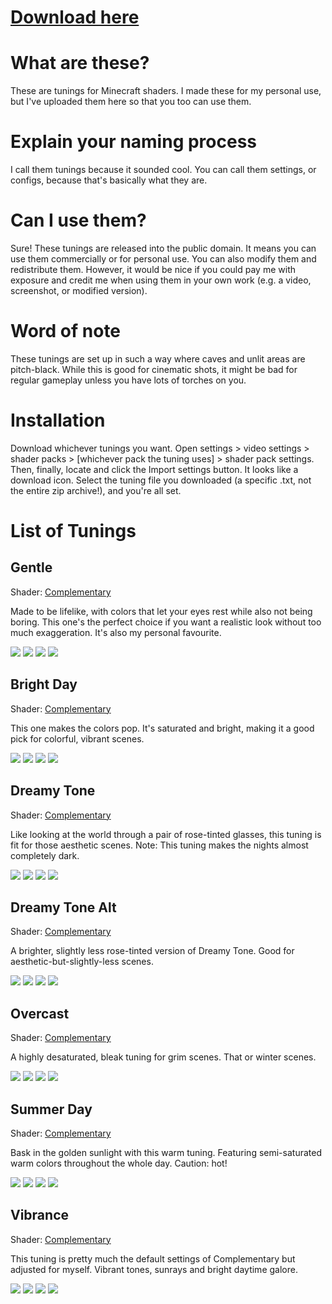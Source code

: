 # **[Download here](https://github.com/axiand/shader-tunings/releases/latest)**

# What are these?
These are tunings for Minecraft shaders. I made these for my personal use, but I've uploaded them here so that you too can use them.

# Explain your naming process
I call them tunings because it sounded cool. You can call them settings, or configs, because that's basically what they are.

# Can I use them?
Sure! These tunings are released into the public domain. It means you can use them commercially or for personal use. You can also modify them and redistribute them. However, it would be nice if you could pay me with exposure and credit me when using them in your own work (e.g. a video, screenshot, or modified version).

# Word of note
These tunings are set up in such a way where caves and unlit areas are pitch-black. While this is good for cinematic shots, it might be bad for regular gameplay unless you have lots of torches on you.

# Installation
Download whichever tunings you want. Open settings > video settings > shader packs > [whichever pack the tuning uses] > shader pack settings. Then, finally, locate and click the Import settings button. It looks like a download icon. Select the tuning file you downloaded (a specific .txt, not the entire zip archive!), and you're all set.

# List of Tunings

## Gentle
Shader: [Complementary](https://www.curseforge.com/minecraft/customization/complementary-shaders)

Made to be lifelike, with colors that let your eyes rest while also not being boring. This one's the perfect choice if you want a realistic look without too much exaggeration. It's also my personal favourite.

![](https://raw.githubusercontent.com/axiand/shader-tunings/screenshots/screenshots/Gentle%20Morning.png)
![](https://raw.githubusercontent.com/axiand/shader-tunings/screenshots/screenshots/Gentle%20Daytime.png)
![](https://raw.githubusercontent.com/axiand/shader-tunings/screenshots/screenshots/Gentle%20Evening.png)
![](https://raw.githubusercontent.com/axiand/shader-tunings/screenshots/screenshots/Gentle%20Midnight.png)

## Bright Day
Shader: [Complementary](https://www.curseforge.com/minecraft/customization/complementary-shaders)

This one makes the colors pop. It's saturated and bright, making it a good pick for colorful, vibrant scenes.

![](https://raw.githubusercontent.com/axiand/shader-tunings/screenshots/screenshots/Bright%20Day%20Morning.png)
![](https://raw.githubusercontent.com/axiand/shader-tunings/screenshots/screenshots/Bright%20Day%20Daytime.png)
![](https://raw.githubusercontent.com/axiand/shader-tunings/screenshots/screenshots/Bright%20Day%20Evening.png)
![](https://raw.githubusercontent.com/axiand/shader-tunings/screenshots/screenshots/Bright%20Day%20Midnight.png)

## Dreamy Tone
Shader: [Complementary](https://www.curseforge.com/minecraft/customization/complementary-shaders)

Like looking at the world through a pair of rose-tinted glasses, this tuning is fit for those aesthetic scenes.
Note: This tuning makes the nights almost completely dark.

![](https://raw.githubusercontent.com/axiand/shader-tunings/screenshots/screenshots/Dreamy%20Tone%20Morning.png)
![](https://raw.githubusercontent.com/axiand/shader-tunings/screenshots/screenshots/Dreamy%20Tone%20Daytime.png)
![](https://raw.githubusercontent.com/axiand/shader-tunings/screenshots/screenshots/Dreamy%20Tone%20Evening.png)
![](https://raw.githubusercontent.com/axiand/shader-tunings/screenshots/screenshots/Dreamy%20Tone%20Night.png)

## Dreamy Tone Alt
Shader: [Complementary](https://www.curseforge.com/minecraft/customization/complementary-shaders)

A brighter, slightly less rose-tinted version of Dreamy Tone. Good for aesthetic-but-slightly-less scenes.

![](https://raw.githubusercontent.com/axiand/shader-tunings/screenshots/screenshots/Dreamy%20Tone%20Alt%20Morning.png)
![](https://raw.githubusercontent.com/axiand/shader-tunings/screenshots/screenshots/Dreamy%20Tone%20Alt%20Daytime.png)
![](https://raw.githubusercontent.com/axiand/shader-tunings/screenshots/screenshots/Dreamy%20Tone%20Alt%20Evening.png)
![](https://raw.githubusercontent.com/axiand/shader-tunings/screenshots/screenshots/Dreamy%20Tone%20Alt%20Midnight.png)

## Overcast
Shader: [Complementary](https://www.curseforge.com/minecraft/customization/complementary-shaders)

A highly desaturated, bleak tuning for grim scenes. That or winter scenes.

![](https://raw.githubusercontent.com/axiand/shader-tunings/screenshots/screenshots/Overcast%20Morning.png)
![](https://raw.githubusercontent.com/axiand/shader-tunings/screenshots/screenshots/Overcast%20Daytime.png)
![](https://raw.githubusercontent.com/axiand/shader-tunings/screenshots/screenshots/Overcast%20Evening.png)
![](https://raw.githubusercontent.com/axiand/shader-tunings/screenshots/screenshots/Overcast%20Night.png)

## Summer Day
Shader: [Complementary](https://www.curseforge.com/minecraft/customization/complementary-shaders)

Bask in the golden sunlight with this warm tuning. Featuring semi-saturated warm colors throughout the whole day. Caution: hot!

![](https://raw.githubusercontent.com/axiand/shader-tunings/screenshots/screenshots/Summer%20Day%20Morning.png)
![](https://raw.githubusercontent.com/axiand/shader-tunings/screenshots/screenshots/Summer%20Day%20Daytime.png)
![](https://raw.githubusercontent.com/axiand/shader-tunings/screenshots/screenshots/Summer%20Day%20Evening.png)
![](https://raw.githubusercontent.com/axiand/shader-tunings/screenshots/screenshots/Summer%20Day%20Night.png)

## Vibrance
Shader: [Complementary](https://www.curseforge.com/minecraft/customization/complementary-shaders)

This tuning is pretty much the default settings of Complementary but adjusted for myself. Vibrant tones, sunrays and bright daytime galore.

![](https://raw.githubusercontent.com/axiand/shader-tunings/screenshots/screenshots/Vibrance%20Morning.png)
![](https://raw.githubusercontent.com/axiand/shader-tunings/screenshots/screenshots/Vibrance%20Daytime.png)
![](https://raw.githubusercontent.com/axiand/shader-tunings/screenshots/screenshots/Vibrance%20Evening.png)
![](https://raw.githubusercontent.com/axiand/shader-tunings/screenshots/screenshots/Vibrance%20Midnight.png)
